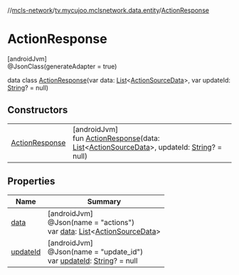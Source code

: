 //[mcls-network](../../../index.md)/[tv.mycujoo.mclsnetwork.data.entity](../index.md)/[ActionResponse](index.md)

# ActionResponse

[androidJvm]\
@JsonClass(generateAdapter = true)

data class [ActionResponse](index.md)(var data: [List](https://kotlinlang.org/api/latest/jvm/stdlib/kotlin.collections/-list/index.html)&lt;[ActionSourceData](../../tv.mycujoo.mclsnetwork.domain.entity/-action-source-data/index.md)&gt;, var updateId: [String](https://kotlinlang.org/api/latest/jvm/stdlib/kotlin/-string/index.html)? = null)

## Constructors

| | |
|---|---|
| [ActionResponse](-action-response.md) | [androidJvm]<br>fun [ActionResponse](-action-response.md)(data: [List](https://kotlinlang.org/api/latest/jvm/stdlib/kotlin.collections/-list/index.html)&lt;[ActionSourceData](../../tv.mycujoo.mclsnetwork.domain.entity/-action-source-data/index.md)&gt;, updateId: [String](https://kotlinlang.org/api/latest/jvm/stdlib/kotlin/-string/index.html)? = null) |

## Properties

| Name | Summary |
|---|---|
| [data](data.md) | [androidJvm]<br>@Json(name = &quot;actions&quot;)<br>var [data](data.md): [List](https://kotlinlang.org/api/latest/jvm/stdlib/kotlin.collections/-list/index.html)&lt;[ActionSourceData](../../tv.mycujoo.mclsnetwork.domain.entity/-action-source-data/index.md)&gt; |
| [updateId](update-id.md) | [androidJvm]<br>@Json(name = &quot;update_id&quot;)<br>var [updateId](update-id.md): [String](https://kotlinlang.org/api/latest/jvm/stdlib/kotlin/-string/index.html)? = null |
